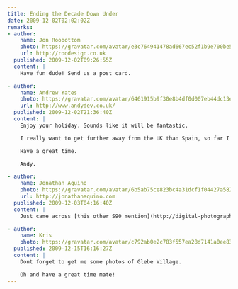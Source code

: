 ```yaml
---
title: Ending the Decade Down Under
date: 2009-12-02T02:02:02Z
remarks:
- author:
    name: Jon Roobottom
    photo: https://gravatar.com/avatar/e3c764941478ad667ec52f1b9e700be5
    url: http://roodesign.co.uk
  published: 2009-12-02T09:26:55Z
  content: |
    Have fun dude! Send us a post card.

- author:
    name: Andrew Yates
    photo: https://gravatar.com/avatar/6461915b9f30e8b4df0d007eb44dc13e
    url: http://www.andydev.co.uk/
  published: 2009-12-02T21:36:40Z
  content: |
    Enjoy your holiday. Sounds like it will be fantastic.

    I really want to get further away from the UK than Spain, so far I am yet to manage it. Hoping that the saving that I have been doing means by this time next year I would of made it past that barrier I haven’t crossed yet.

    Have a great time.

    Andy.

- author:
    name: Jonathan Aquino
    photo: https://gravatar.com/avatar/6b5ab75ce823bc4a31dcf1f04427a582
    url: http://jonathanaquino.com
  published: 2009-12-03T04:16:40Z
  content: |
    Just came across [this other S90 mention](http://digital-photography-school.com/top-20-popular-point-and-shoot-digital-cameras)

- author:
    name: Kris
    photo: https://gravatar.com/avatar/c792ab0e2c783f557ea28d7141a0ee83
  published: 2009-12-15T16:16:27Z
  content: |
    Dont forget to get me some photos of Glebe Village.

    Oh and have a great time mate!
---
```

